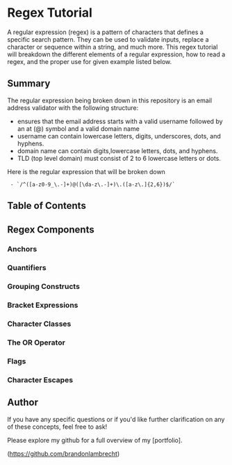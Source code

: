 # Regex Tutorial

A regular expression (regex) is a pattern of characters that defines a specific search pattern. They can be used to validate inputs, replace a character or sequence within a string, and much more. This regex tutorial will breakdown the different elements of a regular expression, how to read a regex, and the proper use for given example listed below.

## Summary

The regular expression being broken down in this repository is an email address validator with the following structure:

- ensures that the email address starts with a valid username followed by an at (@) symbol and a valid domain name
- username can contain lowercase letters, digits, underscores, dots, and hyphens.
- domain name can contain digits,lowercase letters, dots, and hyphens.
- TLD (top level domain) must consist of 2 to 6 lowercase letters or dots.

Here is the regular expression that will be broken down

     - `/^([a-z0-9_\.-]+)@([\da-z\.-]+)\.([a-z\.]{2,6})$/`

## Table of Contents

## Regex Components

### Anchors

### Quantifiers

### Grouping Constructs

### Bracket Expressions

### Character Classes

### The OR Operator

### Flags

### Character Escapes

## Author

If you have any specific questions or if you'd like further clarification on any of these concepts, feel free to ask!

Please explore my github for a full overview of my [portfolio].

(https://github.com/brandonlambrecht)
